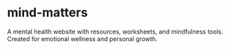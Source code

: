 # mind-matters
A mental health website with resources, worksheets, and mindfulness tools. Created for emotional wellness and personal growth.
